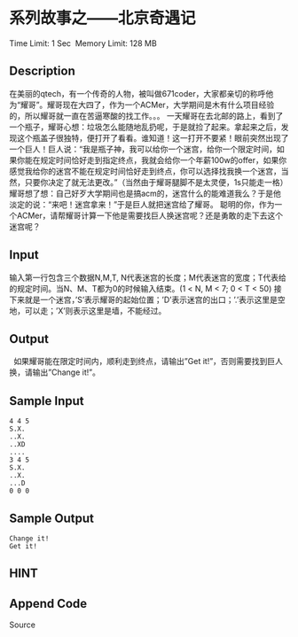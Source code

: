# 系列故事之——北京奇遇记
Time Limit: 1 Sec  Memory Limit: 128 MB


## Description
在美丽的qtech，有一个传奇的人物，被叫做671coder，大家都亲切的称呼他为“耀哥”。耀哥现在大四了，作为一个ACMer，大学期间是木有什么项目经验的，所以耀哥就一直在苦逼寒酸的找工作。。。
一天耀哥在去北邮的路上，看到了一个瓶子，耀哥心想：垃圾怎么能随地乱扔呢，于是就捡了起来。拿起来之后，发现这个瓶盖子很独特，便打开了看看。谁知道！这一打开不要紧！眼前突然出现了一个巨人！巨人说：“我是瓶子神，我可以给你一个迷宫，给你一个限定时间，如果你能在规定时间恰好走到指定终点，我就会给你一个年薪100w的offer，如果你感觉我给你的迷宫不能在规定时间恰好走到终点，你可以选择找我换一个迷宫，当然，只要你决定了就无法更改。”（当然由于耀哥腿脚不是太灵便，1s只能走一格）
耀哥想了想：自己好歹大学期间也是搞acm的，迷宫什么的能难道我么？于是他淡定的说：“来吧！迷宫拿来！”于是巨人就把迷宫给了耀哥。
聪明的你，作为一个ACMer，请帮耀哥计算一下他是需要找巨人换迷宫呢？还是勇敢的走下去这个迷宫呢？


## Input
输入第一行包含三个数据N,M,T, N代表迷宫的长度；M代表迷宫的宽度；T代表给的规定时间。当N、M、T都为0的时候输入结束。(1 < N, M < 7; 0 < T < 50)
接下来就是一个迷宫，’S’表示耀哥的起始位置；’D’表示迷宫的出口；’.’表示这里是空地，可以走；’X’则表示这里是墙，不能经过。


## Output
  如果耀哥能在限定时间内，顺利走到终点，请输出”Get it!”，否则需要找到巨人换，请输出”Change it!”。


## Sample Input
```
4 4 5
S.X.
..X.
..XD
....
3 4 5
S.X.
..X.
...D
0 0 0

```
## Sample Output
```
Change it!
Get it!

```

## HINT


## Append Code
Source